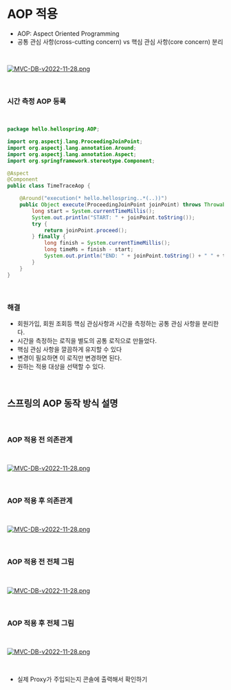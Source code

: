 # AOP 적용

- AOP: Aspect Oriented Programming
- 공통 관심 사항(cross-cutting concern) vs 핵심 관심 사항(core concern) 분리

</br>

[![MVC-DB-v2022-11-28.png](https://i.postimg.cc/dtYFXMJW/MVC-DB-v2022-11-28.png)](https://postimg.cc/7bmjGWG7)

</br>

### 시간 측정 AOP 등록

</br>

``` java
package hello.hellospring.AOP;

import org.aspectj.lang.ProceedingJoinPoint;
import org.aspectj.lang.annotation.Around;
import org.aspectj.lang.annotation.Aspect;
import org.springframework.stereotype.Component;

@Aspect
@Component
public class TimeTraceAop {

    @Around("execution(* hello.hellospring..*(..))")
    public Object execute(ProceedingJoinPoint joinPoint) throws Throwable {
        long start = System.currentTimeMillis();
        System.out.println("START: " + joinPoint.toString());
        try {
            return joinPoint.proceed();
        } finally {
            long finish = System.currentTimeMillis();
            long timeMs = finish - start;
            System.out.println("END: " + joinPoint.toString() + " " + timeMs + "ms");
        }
    }
}

```

</br>

### 해결

- 회원가입, 회원 조회등 핵심 관심사항과 시간을 측정하는 공통 관심 사항을 분리한다.
- 시간을 측정하는 로직을 별도의 공통 로직으로 만들었다.
- 핵심 관심 사항을 깔끔하게 유지할 수 있다
- 변경이 필요하면 이 로직만 변경하면 된다.
- 원하는 적용 대상을 선택할 수 있다.

</br>

## 스프링의 AOP 동작 방식 설명

</br>

### AOP 적용 전 의존관계

</br>

[![MVC-DB-v2022-11-28.png](https://i.postimg.cc/rsHz5MdC/MVC-DB-v2022-11-28.png)](https://postimg.cc/MfyWSkmv)

</br>

### AOP 적용 후 의존관계

</br>

[![MVC-DB-v2022-11-28.png](https://i.postimg.cc/s2JXwpQ2/MVC-DB-v2022-11-28.png)](https://postimg.cc/3ydYw0ZM)

</br>

### AOP 적용 전 전체 그림

</br>

[![MVC-DB-v2022-11-28.png](https://i.postimg.cc/vBkcVGx7/MVC-DB-v2022-11-28.png)](https://postimg.cc/Q9g8LGbV)

</br>

### AOP 적용 후 전체 그림

</br>

[![MVC-DB-v2022-11-28.png](https://i.postimg.cc/T3t2bTZy/MVC-DB-v2022-11-28.png)](https://postimg.cc/WdJPLcpj)

</br>

- 실제 Proxy가 주입되는지 콘솔에 출력해서 확인하기